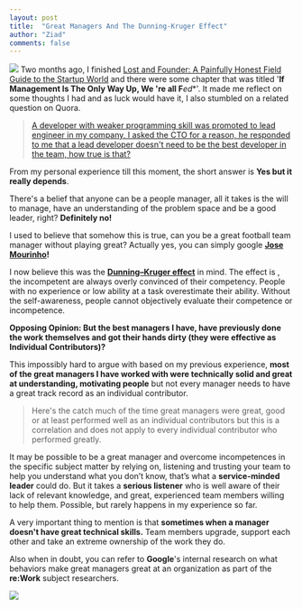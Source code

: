 ```yaml
---
layout: post
title:  "Great Managers And The Dunning-Kruger Effect"
author: "Ziad"
comments: false
---
```

[![](https://images.unsplash.com/photo-1507373318898-766a0e260b51?ixlib=rb-1.2.1&ixid=eyJhcHBfaWQiOjEyMDd9&auto=format&fit=crop&w=2250&q=80)](https://images.unsplash.com/photo-1507373318898-766a0e260b51?ixlib=rb-1.2.1&ixid=eyJhcHBfaWQiOjEyMDd9&auto=format&fit=crop&w=2250&q=80)
Two months ago, I finished [Lost and Founder: A Painfully Honest Field Guide to the Startup World](https://www.goodreads.com/book/show/35957156-lost-and-founder) and there were some chapter that was titled '**If Management Is The Only Way Up, We 're all F***ed**'. It made me reflect on some thoughts I had and as luck would have it, I also stumbled on a related question on Quora.

> [A developer with weaker programming skill was promoted to lead engineer in my company, I asked the CTO for a reason, he responded to me that a lead developer doesn't need to be the best developer in the team, how true is that?](https://www.quora.com/A-developer-with-weaker-programming-skill-was-promoted-to-lead-engineer-in-my-company-I-asked-the-CTO-for-a-reason-he-responded-to-me-that-a-lead-developer-doesnt-need-to-be-the-best-developer-in-the-team-how-true)

From my personal experience till this moment, the short answer is **Yes but it really depends**.

There's a belief that anyone can be a people manager, all it takes is the will to manage, have an understanding of the problem space and be a good leader, right? **Definitely no!**

I used to believe that somehow this is true, can you be a great football team manager without playing great? Actually yes, you can simply google **[Jose Mourinho](https://en.wikipedia.org/wiki/Jos%C3%A9_Mourinho)!**

I now believe this was the **[Dunning–Kruger effect](https://en.wikipedia.org/wiki/Dunning%E2%80%93Kruger_effect)** in mind. The effect is , the incompetent are always overly convinced of their competency. People with no experience or low ability at a task overestimate their ability. Without the self-awareness, people cannot objectively evaluate their competence or incompetence.

**Opposing Opinion: But the best managers I have, have previously done the work themselves and got their hands dirty (they were effective as Individual Contributors)?**

This impossibly hard to argue with based on my previous experience, **most of the great managers I have worked with were technically solid and great at understanding, motivating people** but not every manager needs to have a great track record as an individual contributor.

> Here's the catch much of the time great managers were great, good or at least performed well as an individual contributors but this is a correlation and does not apply to every individual contributor who performed greatly.

It may be possible to be a great manager and overcome incompetences in the specific subject matter by relying on, listening and trusting your team to help you understand what you don’t know, that’s what a **service-minded leader** could do. But it takes a **serious listener** who is well aware of their lack of relevant knowledge, and great, experienced team members willing to help them. Possible, but rarely happens in my experience so far.

A very important thing to mention is that **sometimes when a manager doesn't have great technical skills.** Team members upgrade, support each other and take an extreme ownership of the work they do.

Also when in doubt, you can refer to **Google**'s internal research on what behaviors make great managers great at an organization as part of the **re:Work** subject researchers.

[![](https://lh3.googleusercontent.com/QHnklPaN7UlXlR0-7EYtcVUTg0zTeGdtm7dqYm0Z1ubCX1FdSyxcHTQMGNPm4CfvOakEr6_1dTMlSmrOxtbT3QA=w1614)](https://lh3.googleusercontent.com/QHnklPaN7UlXlR0-7EYtcVUTg0zTeGdtm7dqYm0Z1ubCX1FdSyxcHTQMGNPm4CfvOakEr6_1dTMlSmrOxtbT3QA=w1614)
